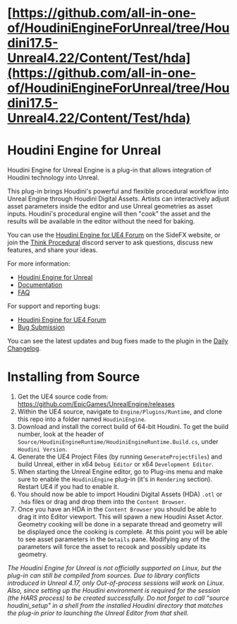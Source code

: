 # [https://github.com/all-in-one-of/HoudiniEngineForUnreal/tree/Houdini17.5-Unreal4.22/Content/Test/hda](https://github.com/all-in-one-of/HoudiniEngineForUnreal/tree/Houdini17.5-Unreal4.22/Content/Test/hda)
# Houdini Engine for Unreal
Houdini Engine for Unreal Engine is a plug-in that allows integration of Houdini technology into Unreal.

This plug-in brings Houdini's powerful and flexible procedural workflow into Unreal Engine through Houdini Digital Assets. Artists can interactively adjust asset parameters inside the editor and use Unreal geometries as asset inputs. Houdini's procedural engine will then "cook" the asset and the results will be available in the editor without the need for baking.

You can use the [Houdini Engine for UE4 Forum](http://www.sidefx.com/forum/51/) on the SideFX website, or join the [Think Procedural](https://discord.gg/b8U5Hdy) discord server to ask questions, discuss new features, and share your ideas.

For more information:

* [Houdini Engine for Unreal](https://www.sidefx.com/products/houdini-engine/ue4-plug-in/)
* [Documentation](http://www.sidefx.com/docs/unreal/)
* [FAQ](https://www.sidefx.com/faq/houdini-engine-faq/)

For support and reporting bugs:

* [Houdini Engine for UE4 Forum](http://www.sidefx.com/forum/51/)
* [Bug Submission](https://www.sidefx.com/bugs/submit/)

You can see the latest updates and bug fixes made to the plugin in the [Daily Changelog](https://www.sidefx.com/changelog/?journal=16.5&categories=52&body=&version=&build_0=&build_1=&show_versions=on&show_compatibility=on&items_per_page=100).

# Installing from Source
01. Get the UE4 source code from: https://github.com/EpicGames/UnrealEngine/releases
01. Within the UE4 source, navigate to `Engine/Plugins/Runtime`, and clone this repo into a folder named `HoudiniEngine`.
01. Download and install the correct build of 64-bit Houdini. To get the build number, look at the header of `Source/HoudiniEngineRuntime/HoudiniEngineRuntime.Build.cs`, under `Houdini Version`.
01. Generate the UE4 Project Files (by running `GenerateProjectFiles`) and build Unreal, either in x64 `Debug Editor` or x64 `Development Editor`.
01. When starting the Unreal Engine editor, go to Plug-ins menu and make sure to enable the `HoudiniEngine` plug-in (it's in `Rendering` section). Restart UE4 if you had to enable it.
01. You should now be able to import Houdini Digital Assets (HDA) `.otl` or `.hda` files or drag and drop them into the `Content Browser`.
01. Once you have an HDA in the `Content Browser` you should be able to drag it into Editor viewport. This will spawn a new Houdini Asset Actor. Geometry cooking will be done in a separate thread and geometry will be displayed once the cooking is complete. At this point you will be able to see asset parameters in the `Details` pane. Modifying any of the parameters will force the asset to recook and possibly update its geometry.

*The Houdini Engine for Unreal is not officially supported on Linux, but the plug-in can still be compiled from sources. Due to library conflicts introduced in Unreal 4.17, only Out-of-process sessions will work on Linux. Also, since setting up the Houdini environment is required for the session (the HARS process) to be created successfully.  Do not forget to call "source houdini_setup" in a shell from the installed Houdini directory that matches the plug-in prior to launching the Unreal Editor from that shell.*
